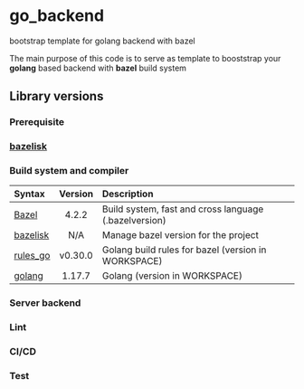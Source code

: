 # go_backend
bootstrap template for golang backend with bazel

The main purpose of this code is to serve as template to booststrap your __golang__ based backend with __bazel__ build system



## Library versions

### Prerequisite

###  [bazelisk](https://github.com/bazelbuild/bazelisk)

### Build system and compiler
| Syntax                                             |        Version        | Description                                           |
|:---------------------------------------------------|:---------------------:|:------------------------------------------------------|
| [Bazel](https://bazel.build/)                      | 4.2.2  | Build system, fast and cross language (.bazelversion) |
| [bazelisk](https://github.com/bazelbuild/bazelisk) |          N/A          | Manage bazel version for the project                  |
| [rules_go](https://go.dev/)                        |  v0.30.0    | Golang build rules for bazel  (version in WORKSPACE)  |
| [golang](https://go.dev/)                          |  1.17.7    | Golang (version in WORKSPACE)                         |

### Server backend

### Lint

### CI/CD

### Test
